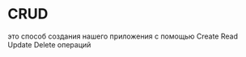# CRUD
это способ создания нашего приложения с помощью Create Read Update Delete операций                    